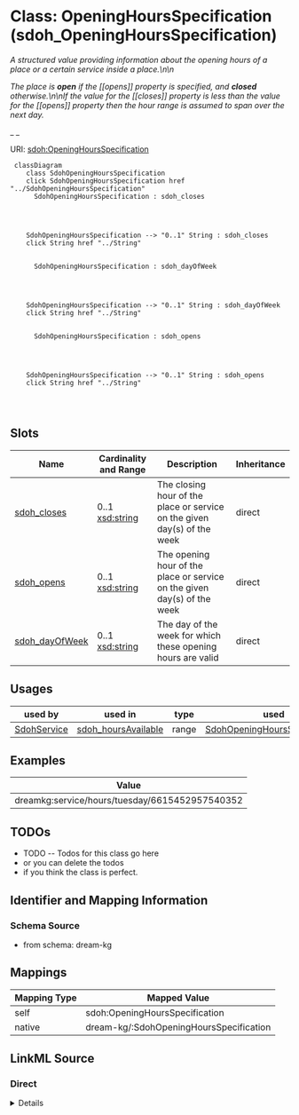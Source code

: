 

# Class: OpeningHoursSpecification (sdoh_OpeningHoursSpecification)


_A structured value providing information about the opening hours of a place or a certain service inside a place.\n\n_

_The place is __open__ if the [[opens]] property is specified, and __closed__ otherwise.\n\nIf the value for the [[closes]] property is less than the value for the [[opens]] property then the hour range is assumed to span over the next day._

_      _





URI: [sdoh:OpeningHoursSpecification](http://schema.org/OpeningHoursSpecification)






```mermaid
 classDiagram
    class SdohOpeningHoursSpecification
    click SdohOpeningHoursSpecification href "../SdohOpeningHoursSpecification"
      SdohOpeningHoursSpecification : sdoh_closes
        
          
    
    
    SdohOpeningHoursSpecification --> "0..1" String : sdoh_closes
    click String href "../String"

        
      SdohOpeningHoursSpecification : sdoh_dayOfWeek
        
          
    
    
    SdohOpeningHoursSpecification --> "0..1" String : sdoh_dayOfWeek
    click String href "../String"

        
      SdohOpeningHoursSpecification : sdoh_opens
        
          
    
    
    SdohOpeningHoursSpecification --> "0..1" String : sdoh_opens
    click String href "../String"

        
      
```




<!-- no inheritance hierarchy -->


## Slots

| Name | Cardinality and Range | Description | Inheritance |
| ---  | --- | --- | --- |
| [sdoh_closes](../slots/sdoh_closes.md) | 0..1 <br/> [xsd:string](http://www.w3.org/2001/XMLSchema#string) | The closing hour of the place or service on the given day(s) of the week | direct |
| [sdoh_opens](../slots/sdoh_opens.md) | 0..1 <br/> [xsd:string](http://www.w3.org/2001/XMLSchema#string) | The opening hour of the place or service on the given day(s) of the week | direct |
| [sdoh_dayOfWeek](../slots/sdoh_dayOfWeek.md) | 0..1 <br/> [xsd:string](http://www.w3.org/2001/XMLSchema#string) | The day of the week for which these opening hours are valid | direct |





## Usages

| used by | used in | type | used |
| ---  | --- | --- | --- |
| [SdohService](../classes/SdohService.md) | [sdoh_hoursAvailable](../slots/sdoh_hoursAvailable.md) | range | [SdohOpeningHoursSpecification](../classes/SdohOpeningHoursSpecification.md) |







## Examples

| Value |
| --- |
| dreamkg:service/hours/tuesday/6615452957540352 |

## TODOs

* TODO -- Todos for this class go here
* or you can delete the todos
* if you think the class is perfect.

## Identifier and Mapping Information







### Schema Source


* from schema: dream-kg




## Mappings

| Mapping Type | Mapped Value |
| ---  | ---  |
| self | sdoh:OpeningHoursSpecification |
| native | dream-kg/:SdohOpeningHoursSpecification |







## LinkML Source

<!-- TODO: investigate https://stackoverflow.com/questions/37606292/how-to-create-tabbed-code-blocks-in-mkdocs-or-sphinx -->

### Direct

<details>
```yaml
name: sdoh_OpeningHoursSpecification
description: "A structured value providing information about the opening hours of\
  \ a place or a certain service inside a place.\\n\\n\nThe place is __open__ if the\
  \ [[opens]] property is specified, and __closed__ otherwise.\\n\\nIf the value for\
  \ the [[closes]] property is less than the value for the [[opens]] property then\
  \ the hour range is assumed to span over the next day.\n      "
title: OpeningHoursSpecification
todos:
- TODO -- Todos for this class go here
- or you can delete the todos
- if you think the class is perfect.
notes:
- There are 609 instances of this class.
examples:
- value: dreamkg:service/hours/tuesday/6615452957540352
from_schema: dream-kg
slots:
- sdoh_closes
- sdoh_opens
- sdoh_dayOfWeek
class_uri: sdoh:OpeningHoursSpecification

```
</details>

### Induced

<details>
```yaml
name: sdoh_OpeningHoursSpecification
description: "A structured value providing information about the opening hours of\
  \ a place or a certain service inside a place.\\n\\n\nThe place is __open__ if the\
  \ [[opens]] property is specified, and __closed__ otherwise.\\n\\nIf the value for\
  \ the [[closes]] property is less than the value for the [[opens]] property then\
  \ the hour range is assumed to span over the next day.\n      "
title: OpeningHoursSpecification
todos:
- TODO -- Todos for this class go here
- or you can delete the todos
- if you think the class is perfect.
notes:
- There are 609 instances of this class.
examples:
- value: dreamkg:service/hours/tuesday/6615452957540352
from_schema: dream-kg
attributes:
  sdoh_closes:
    name: sdoh_closes
    description: The closing hour of the place or service on the given day(s) of the
      week.
    title: closes
    todos:
    - TODO -- Todos for this slot go here
    - or you can delete the todos
    - if you think the class is perfect.
    comments:
    - 623 occurrences with subject type sdoh_OpeningHoursSpecification and object
      type string.
    examples:
    - value: dreamkg:service/hours/sunday/5792020391002112 sdoh:closes 00:00
    from_schema: dream-kg
    rank: 1000
    slot_uri: sdoh:closes
    alias: sdoh_closes
    owner: sdoh_OpeningHoursSpecification
    domain_of:
    - sdoh_OpeningHoursSpecification
    range: string
  sdoh_opens:
    name: sdoh_opens
    description: The opening hour of the place or service on the given day(s) of the
      week.
    title: opens
    todos:
    - TODO -- Todos for this slot go here
    - or you can delete the todos
    - if you think the class is perfect.
    comments:
    - 631 occurrences with subject type sdoh_OpeningHoursSpecification and object
      type string.
    examples:
    - value: dreamkg:service/hours/tuesday/5161629360586752 sdoh:opens 08:00
    from_schema: dream-kg
    rank: 1000
    slot_uri: sdoh:opens
    alias: sdoh_opens
    owner: sdoh_OpeningHoursSpecification
    domain_of:
    - sdoh_OpeningHoursSpecification
    range: string
  sdoh_dayOfWeek:
    name: sdoh_dayOfWeek
    description: The day of the week for which these opening hours are valid.
    title: dayOfWeek
    todos:
    - TODO -- Todos for this slot go here
    - or you can delete the todos
    - if you think the class is perfect.
    comments:
    - 609 occurrences with subject type sdoh_OpeningHoursSpecification and object
      type string.
    examples:
    - value: dreamkg:service/hours/monday/5715375002484736 sdoh:dayOfWeek Monday
    from_schema: dream-kg
    rank: 1000
    slot_uri: sdoh:dayOfWeek
    alias: sdoh_dayOfWeek
    owner: sdoh_OpeningHoursSpecification
    domain_of:
    - sdoh_OpeningHoursSpecification
    range: string
class_uri: sdoh:OpeningHoursSpecification

```
</details>